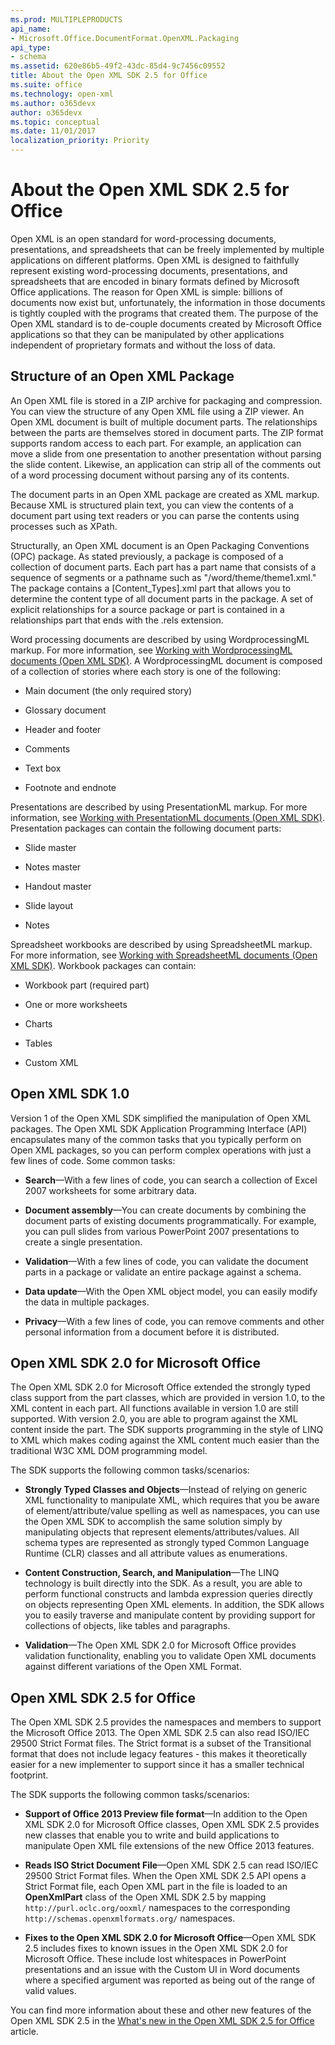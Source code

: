 ```yaml
---
ms.prod: MULTIPLEPRODUCTS
api_name:
- Microsoft.Office.DocumentFormat.OpenXML.Packaging
api_type:
- schema
ms.assetid: 620e86b5-49f2-43dc-85d4-9c7456c09552
title: About the Open XML SDK 2.5 for Office
ms.suite: office
ms.technology: open-xml
ms.author: o365devx
author: o365devx
ms.topic: conceptual
ms.date: 11/01/2017
localization_priority: Priority
---
```


# About the Open XML SDK 2.5 for Office

Open XML is an open standard for word-processing documents, presentations, and spreadsheets that can be freely implemented by multiple applications on different platforms. Open XML is designed to faithfully represent existing word-processing documents, presentations, and spreadsheets that are encoded in binary formats defined by Microsoft Office applications. The reason for Open XML is simple: billions of documents now exist but, unfortunately, the information in those documents is tightly coupled with the programs that created them. The purpose of the Open XML standard is to de-couple documents created by Microsoft Office applications so that they can be manipulated by other applications independent of proprietary formats and without the loss of data.


## Structure of an Open XML Package

An Open XML file is stored in a ZIP archive for packaging and compression. You can view the structure of any Open XML file using a ZIP viewer. An Open XML document is built of multiple document parts. The relationships between the parts are themselves stored in document parts. The ZIP format supports random access to each part. For example, an application can move a slide from one presentation to another presentation without parsing the slide content. Likewise, an application can strip all of the comments out of a word processing document without parsing any of its contents.

The document parts in an Open XML package are created as XML markup. Because XML is structured plain text, you can view the contents of a document part using text readers or you can parse the contents using processes such as XPath.

Structurally, an Open XML document is an Open Packaging Conventions (OPC) package. As stated previously, a package is composed of a collection of document parts. Each part has a part name that consists of a sequence of segments or a pathname such as "/word/theme/theme1.xml." The package contains a [Content\_Types].xml part that allows you to determine the content type of all document parts in the package. A set of explicit relationships for a source package or part is contained in a relationships part that ends with the .rels extension.

Word processing documents are described by using WordprocessingML markup. For more information, see [Working with WordprocessingML documents (Open XML SDK)](working-with-wordprocessingml-documents.md). A WordprocessingML document is composed of a collection of stories where each story is one of the following:

-   Main document (the only required story)

-   Glossary document

-   Header and footer

-   Comments

-   Text box

-   Footnote and endnote

Presentations are described by using PresentationML markup. For more information, see [Working with PresentationML documents (Open XML SDK)](working-with-presentationml-documents.md). Presentation packages can contain the following document parts:

-   Slide master

-   Notes master

-   Handout master

-   Slide layout

-   Notes

Spreadsheet workbooks are described by using SpreadsheetML markup. For more information, see [Working with SpreadsheetML documents (Open XML SDK)](working-with-spreadsheetml-documents.md). Workbook packages can contain:

-   Workbook part (required part)

-   One or more worksheets

-   Charts

-   Tables

-   Custom XML


## Open XML SDK 1.0

Version 1 of the Open XML SDK simplified the manipulation of Open XML packages. The Open XML SDK Application Programming Interface (API) encapsulates many of the common tasks that you typically perform on Open XML packages, so you can perform complex operations with just a few lines of code. Some common tasks:

-   **Search**—With a few lines of code, you can search a collection of Excel 2007 worksheets for some arbitrary data.

-   **Document assembly**—You can create documents by combining the document parts of existing documents programmatically. For example, you can pull slides from various PowerPoint 2007 presentations to create a single presentation.

-   **Validation**—With a few lines of code, you can validate the document parts in a package or validate an entire package against a schema.

-   **Data update**—With the Open XML object model, you can easily modify the data in multiple packages.

-   **Privacy**—With a few lines of code, you can remove comments and other personal information from a document before it is distributed.


## Open XML SDK 2.0 for Microsoft Office

The Open XML SDK 2.0 for Microsoft Office extended the strongly typed class support from the part classes, which are provided in version 1.0, to the XML content in each part. All functions available in version 1.0 are still supported. With version 2.0, you are able to program against the XML content inside the part. The SDK supports programming in the style of LINQ to XML which makes coding against the XML content much easier than the traditional W3C XML DOM programming model.

The SDK supports the following common tasks/scenarios:

-   **Strongly Typed Classes and Objects**—Instead of relying on generic XML functionality to manipulate XML, which requires that you be aware of element/attribute/value spelling as well as namespaces, you can use the Open XML SDK to accomplish the same solution simply by manipulating objects that represent elements/attributes/values. All schema types are represented as strongly typed Common Language Runtime (CLR) classes and all attribute values as enumerations.

-   **Content Construction, Search, and Manipulation**—The LINQ technology is built directly into the SDK. As a result, you are able to perform functional constructs and lambda expression queries directly on objects representing Open XML elements. In addition, the SDK allows you to easily traverse and manipulate content by providing support for collections of objects, like tables and paragraphs.

-   **Validation**—The Open XML SDK 2.0 for Microsoft Office provides validation functionality, enabling you to validate Open XML documents against different variations of the Open XML Format.


## Open XML SDK 2.5 for Office

The Open XML SDK 2.5 provides the namespaces and members to support the Microsoft Office 2013. The Open XML SDK 2.5 can also read ISO/IEC 29500 Strict Format files. The Strict format is a subset of the Transitional format that does not include legacy features - this makes it theoretically easier for a new implementer to support since it has a smaller technical footprint.

The SDK supports the following common tasks/scenarios:

-   **Support of Office 2013 Preview file format**—In addition to the Open XML SDK 2.0 for Microsoft Office classes, Open XML SDK 2.5 provides new classes that enable you to write and build applications to manipulate Open XML file extensions of the new Office 2013 features.

-   **Reads ISO Strict Document File**—Open XML SDK 2.5 can read ISO/IEC 29500 Strict Format files. When the Open XML SDK 2.5 API opens a Strict Format file, each Open XML part in the file is loaded to an **OpenXmlPart**  class of the Open XML SDK 2.5 by mapping `http://purl.oclc.org/ooxml/` namespaces to the corresponding `http://schemas.openxmlformats.org/` namespaces.

-   **Fixes to the Open XML SDK 2.0 for Microsoft Office**—Open XML SDK 2.5 includes fixes to known issues in the Open XML SDK 2.0 for Microsoft Office. These include lost whitespaces in PowerPoint presentations and an issue with the Custom UI in Word documents where a specified argument was reported as being out of the range of valid values.

You can find more information about these and other new features of the Open XML SDK 2.5 in the [What's new in the Open XML SDK 2.5 for Office](what-s-new-in-the-open-xml-sdk.md) article.

